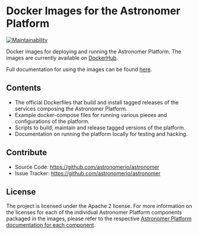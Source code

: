 # Docker Images for the Astronomer Platform

[![Maintainability](https://api.codeclimate.com/v1/badges/d69163d70f7c0c4aeeb1/maintainability)](https://codeclimate.com/github/astronomerio/astronomer/maintainability)

Docker images for deploying and running the Astronomer Platform.  The images are currently available on [DockerHub](https://hub.docker.com/u/astronomerinc/).

Full documentation for using the images can be found [here](https://astronomerio.github.io/astronomer/).

## Contents

- The official Dockerfiles that build and install tagged releases of the services composing the Astronomer Platform.
- Example docker-compose files for running various pieces and configurations of the platform.
- Scripts to build, maintain and release tagged versions of the platform.
- Documentation on running the platform locally for testing and hacking.

## Contribute

- Source Code: <https://github.com/astronomerio/astronomer>
- Issue Tracker: <https://github.com/astronomerio/astronomer>

## License

The project is licensed under the Apache 2 license. For more information on the licenses for each of the individual Astronomer Platform components packaged in the images, please refer to the respective [Astronomer Platform documentation for each component](https://astronomerio.github.io/astronomer/).
